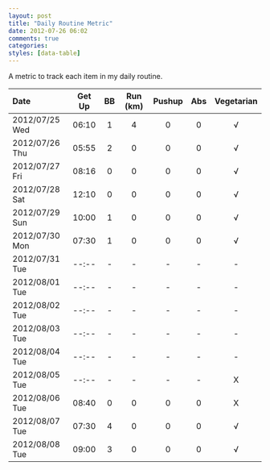 ```yaml
---
layout: post
title: "Daily Routine Metric"
date: 2012-07-26 06:02
comments: true
categories: 
styles: [data-table]
---
```


A metric to track each item in my daily routine.

<!-- more -->

Date           |  Get Up  |  BB |  Run (km) | Pushup | Abs | Vegetarian
:--------------|:--------:|:---:|:---------:|:------:|:---:|:----------:
2012/07/25 Wed |  06:10   |  1  |     4     |    0   |  0  | √
2012/07/26 Thu |  05:55   |  2  |     0     |    0   |  0  | √
2012/07/27 Fri |  08:16   |  0  |     0     |    0   |  0  | √
2012/07/28 Sat |  12:10   |  0  |     0     |    0   |  0  | √
2012/07/29 Sun |  10:00   |  1  |     0     |    0   |  0  | √
2012/07/30 Mon |  07:30   |  1  |     0     |    0   |  0  | √
2012/07/31 Tue |  --:--   |  -  |     -     |    -   |  -  | -
2012/08/01 Tue |  --:--   |  -  |     -     |    -   |  -  | -
2012/08/02 Tue |  --:--   |  -  |     -     |    -   |  -  | -
2012/08/03 Tue |  --:--   |  -  |     -     |    -   |  -  | -
2012/08/04 Tue |  --:--   |  -  |     -     |    -   |  -  | -
2012/08/05 Tue |  --:--   |  -  |     -     |    -   |  -  | X
2012/08/06 Tue |  08:40   |  0  |     0     |    0   |  0  | X
2012/08/07 Tue |  07:30   |  4  |     0     |    0   |  0  | √
2012/08/08 Tue |  09:00   |  3  |     0     |    0   |  0  | √
